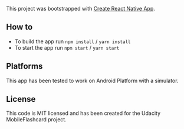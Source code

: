 This project was bootstrapped with [Create React Native App](https://github.com/react-community/create-react-native-app).


## How to

* To build the app run `npm install` / `yarn install`
* To start the app run `npm start` / `yarn start`

## Platforms

This app has been tested to work on Android Platform with a simulator.

## License
This code is MIT licensed and has been created for the Udacity MobileFlashcard project.
